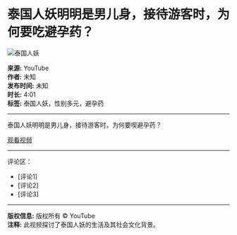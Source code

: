 # 泰国人妖明明是男儿身，接待游客时，为何要吃避孕药？

![泰国人妖](https://i.ytimg.com/vi/Z1i8HgVlnC8/hqdefault.jpg)

**来源:** YouTube  
**作者:** 未知  
**发布时间:** 未知  
**时长:** 4:01  
**标签:** 泰国人妖，性别多元，避孕药

---

泰国人妖明明是男儿身，接待游客时，为何要喫避孕药？

[观看视频](https://www.youtube.com/watch?v=Z1i8HgVlnC8)

---

评论区：
- [评论1]  
- [评论2]  
- [评论3]  

---
**版权信息:** 版权所有 © YouTube  
**注释:** 此视频探讨了泰国人妖的生活及其社会文化背景。
<!-- tcd_original_link https://www.youtube.com/watch?v=9F6axZBPG0Q -->
